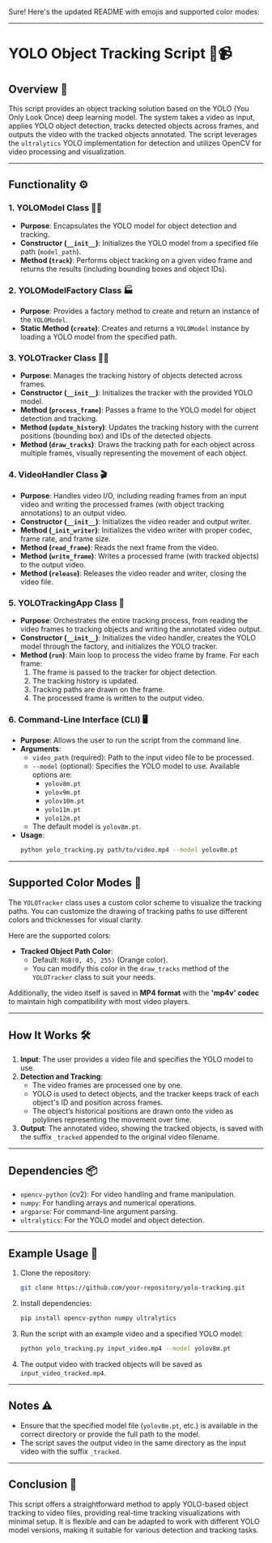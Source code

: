 Sure! Here's the updated README with emojis and supported color modes:

---

# YOLO Object Tracking Script 🎯📹

## Overview 🌟
This script provides an object tracking solution based on the YOLO (You Only Look Once) deep learning model. The system takes a video as input, applies YOLO object detection, tracks detected objects across frames, and outputs the video with the tracked objects annotated. The script leverages the `ultralytics` YOLO implementation for detection and utilizes OpenCV for video processing and visualization.

---

## Functionality ⚙️

### 1. **YOLOModel Class** 🧑‍💻
   - **Purpose**: Encapsulates the YOLO model for object detection and tracking.
   - **Constructor (`__init__`)**: Initializes the YOLO model from a specified file path (`model_path`).
   - **Method (`track`)**: Performs object tracking on a given video frame and returns the results (including bounding boxes and object IDs).

### 2. **YOLOModelFactory Class** 🏭
   - **Purpose**: Provides a factory method to create and return an instance of the `YOLOModel`.
   - **Static Method (`create`)**: Creates and returns a `YOLOModel` instance by loading a YOLO model from the specified path.

### 3. **YOLOTracker Class** 🏃‍♂️
   - **Purpose**: Manages the tracking history of objects detected across frames.
   - **Constructor (`__init__`)**: Initializes the tracker with the provided YOLO model.
   - **Method (`process_frame`)**: Passes a frame to the YOLO model for object detection and tracking.
   - **Method (`update_history`)**: Updates the tracking history with the current positions (bounding box) and IDs of the detected objects.
   - **Method (`draw_tracks`)**: Draws the tracking path for each object across multiple frames, visually representing the movement of each object.

### 4. **VideoHandler Class** 🎬
   - **Purpose**: Handles video I/O, including reading frames from an input video and writing the processed frames (with object tracking annotations) to an output video.
   - **Constructor (`__init__`)**: Initializes the video reader and output writer.
   - **Method (`_init_writer`)**: Initializes the video writer with proper codec, frame rate, and frame size.
   - **Method (`read_frame`)**: Reads the next frame from the video.
   - **Method (`write_frame`)**: Writes a processed frame (with tracked objects) to the output video.
   - **Method (`release`)**: Releases the video reader and writer, closing the video file.

### 5. **YOLOTrackingApp Class** 🚀
   - **Purpose**: Orchestrates the entire tracking process, from reading the video frames to tracking objects and writing the annotated video output.
   - **Constructor (`__init__`)**: Initializes the video handler, creates the YOLO model through the factory, and initializes the YOLO tracker.
   - **Method (`run`)**: Main loop to process the video frame by frame. For each frame:
     1. The frame is passed to the tracker for object detection.
     2. The tracking history is updated.
     3. Tracking paths are drawn on the frame.
     4. The processed frame is written to the output video.

### 6. **Command-Line Interface (CLI)** 🖥️
   - **Purpose**: Allows the user to run the script from the command line.
   - **Arguments**:
     - `video_path` (required): Path to the input video file to be processed.
     - `--model` (optional): Specifies the YOLO model to use. Available options are:
       - `yolov8m.pt`
       - `yolov9m.pt`
       - `yolov10m.pt`
       - `yolo11m.pt`
       - `yolo12m.pt`
     - The default model is `yolov8m.pt`.
   - **Usage**:
     ```bash
     python yolo_tracking.py path/to/video.mp4 --model yolov8m.pt
     ```

---

## Supported Color Modes 🎨
The `YOLOTracker` class uses a custom color scheme to visualize the tracking paths. You can customize the drawing of tracking paths to use different colors and thicknesses for visual clarity. 

Here are the supported colors:
- **Tracked Object Path Color**: 
  - Default: `RGB(0, 45, 255)` (Orange color).
  - You can modify this color in the `draw_tracks` method of the `YOLOTracker` class to suit your needs.
  
Additionally, the video itself is saved in **MP4 format** with the **'mp4v' codec** to maintain high compatibility with most video players.

---

## How It Works 🛠️

1. **Input**: The user provides a video file and specifies the YOLO model to use.
2. **Detection and Tracking**:
   - The video frames are processed one by one.
   - YOLO is used to detect objects, and the tracker keeps track of each object's ID and position across frames.
   - The object’s historical positions are drawn onto the video as polylines representing the movement over time.
3. **Output**: The annotated video, showing the tracked objects, is saved with the suffix `_tracked` appended to the original video filename.

---

## Dependencies 📦
- `opencv-python` (cv2): For video handling and frame manipulation.
- `numpy`: For handling arrays and numerical operations.
- `argparse`: For command-line argument parsing.
- `ultralytics`: For the YOLO model and object detection.

---

## Example Usage 🎥

1. Clone the repository:
   ```bash
   git clone https://github.com/your-repository/yolo-tracking.git
   ```

2. Install dependencies:
   ```bash
   pip install opencv-python numpy ultralytics
   ```

3. Run the script with an example video and a specified YOLO model:
   ```bash
   python yolo_tracking.py input_video.mp4 --model yolov8m.pt
   ```

4. The output video with tracked objects will be saved as `input_video_tracked.mp4`.

---

## Notes ⚠️
- Ensure that the specified model file (`yolov8m.pt`, etc.) is available in the correct directory or provide the full path to the model.
- The script saves the output video in the same directory as the input video with the suffix `_tracked`.

---

## Conclusion 🏁
This script offers a straightforward method to apply YOLO-based object tracking to video files, providing real-time tracking visualizations with minimal setup. It is flexible and can be adapted to work with different YOLO model versions, making it suitable for various detection and tracking tasks.
